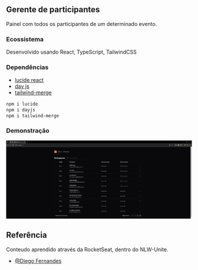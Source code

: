 ## Gerente de participantes

Painel com todos os participantes de um determinado evento.

### Ecossistema

Desenvolvido usando React, TypeScript, TailwindCSS




### Dependências


 - [lucide react](https://lucide.dev/)
 - [day js](https://day.js.org/)
 - [tailwind-merge](https://www.npmjs.com/package/tailwind-merge)
 

```http
npm i lucide
npm i dayjs
npm i tailwind-merge
```
### Demonstração
![App Screenshot](https://raw.githubusercontent.com/cal-oliveira/NLW-UNITE---REACT/main/screenshots/img1.png)


## Referência

Conteudo aprendido através da RocketSeat, dentro do NLW-Unite.

- [@Diego Fernandes](https://github.com/diego3g)

